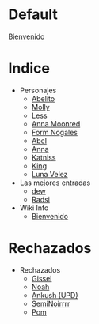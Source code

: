 # Default

[Bienvenido](WikiInfo/Bienvenido.md)

# Indice

- Personajes
  - [Abelito](Personajes/Abelito.md)
  - [Molly](Personajes/Molly.md)
  - [Less](Personajes/Less.md)
  - [Anna Moonred](Personajes/Fenix/AnnaMoonred.md)
  - [Form Nogales](Personajes/FormNogales.md)
  - [Abel](Personajes/Abel.md)
  - [Anna](Personajes/Anna.md)
  - [Katniss](Personajes/Katniss.md)
  - [King](Personajes/King.md)
  - [Luna Velez](Personajes/LunaVelez.md)
- Las mejores entradas
  - [dew](Personajes/dew.md)
  - [Radsi](Personajes/Radsi.md)
- Wiki Info
  - [Bienvenido](WikiInfo/Bienvenido.md)

# Rechazados

- Rechazados
  - [Gissel](Personajes/Gissel.md)
  - [Noah](Personajes/Noah.md)
  - [Ankush (UPD)](Personajes/Fenix/Ankush.md)
  - [SemiNoirrrr](Personajes/SemiNoirrrr.md)
  - [Pom](Personajes/Pom.md)
